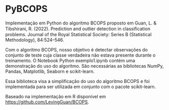 # PyBCOPS

Implementação em Python do algoritmo BCOPS proposto em Guan, L. & Tibshirani, R. (2022). Prediction and outlier detection in classiﬁcation problems. Journal of the Royal Statistical Society: Series B (Statistical Methodology), 84:524–546.

Com o algoritmo BCOPS, nosso objetivo é detectar observações do conjunto de teste cuja classe verdadeira não estava presente durante o treinamento. O Notebook Python exemplo1.ipynb contém uma demonstração do uso do algoritmo. São necessárias as bibliotecas NumPy, Pandas, Matplotlib, Seaborn e scikit-learn.

Essa biblioteca visa a simplificação do uso do algoritmo BCOPS e foi implementada para ser utilizada em conjunto com o pacote scikit-learn.

Baseado na implementação em R disponível em https://github.com/LeyingGuan/BCOPS.
